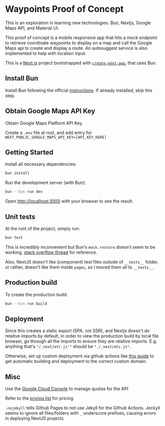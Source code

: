# Waypoints Proof of Concept

This is an exploration in learning new technologies: Bun, Nextjs, Google Maps API, and Material UI.

This proof of concept is a mobile responsive app that hits a mock endpoint to retrieve coordinate waypoints to display on a map and call the Google Maps api to create and display a route. An autosuggest service is also implemented to help with location input.

This is a [Next.js](https://nextjs.org) project bootstrapped with [`create-next-app`](https://nextjs.org/docs/pages/api-reference/create-next-app), that uses Bun.

## Install Bun

Install Bun following the official [instructions](https://bun.sh/docs/installation). If already installed, skip this step.

## Obtain Google Maps API Key

Obtain Google Maps Platform API Key.

Create a `.env` file at root, and add entry for `NEXT_PUBLIC_GOOGLE_MAPS_API_KEY=[API_KEY_HERE]`

## Getting Started

Install all necessary dependencies:

```bash
bun install
```

Run the development server (with Bun):

```bash
bun --bun run dev
```

Open [http://localhost:3000](http://localhost:3000) with your browser to see the result.

## Unit tests

At the root of the project, simply run:

```bash
bun test
```

This is incredibly inconvenient but Bun's `mock.restore` doesn't seem to be working, [stack overflow thread](https://github.com/oven-sh/bun/issues/7823) for reference.

Also, NextJS doesn't like (component) test files outside of `__tests__` folder, or rather, doesn't like them inside `pages`, so I moved them all to `__tests__`.

## Production build

To create the production build:

```bash
bun --bun run build
```

## Deployment

Since this creates a static export (SPA, not SSR), and Nextjs doesn't do relative imports by default, in order to view the production build by local file browser, go through all the imports to ensure they are relative imports.
E.g. anything that's `"/_next/etc.js'"` should be `"./_next/etc.js"`.

Otherwise, set up custom deployment via github actions like [this guide](https://www.freecodecamp.org/news/how-to-deploy-next-js-app-to-github-pages/) to get automatic building and deployment to the correct custom domain.

## Misc

Use the [Google Cloud Console](https://console.cloud.google.com/google/maps-apis/quotas?project=waypoints-maps-api&api=maps-backend.googleapis.com) to manage quotas for the API

Refer to the [pricing list](https://developers.google.com/maps/billing-and-pricing/pricing) for pricing

`.nojekyll` tells Github Pages to not use Jekyll for the Github Actions. Jeckyll seems to ignore all files/folders with `_` underscore prefixes, causing errors in deploying NextJS projects
